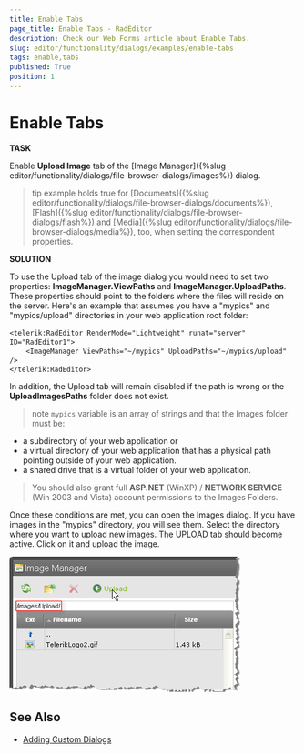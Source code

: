 ```yaml
---
title: Enable Tabs
page_title: Enable Tabs - RadEditor
description: Check our Web Forms article about Enable Tabs.
slug: editor/functionality/dialogs/examples/enable-tabs
tags: enable,tabs
published: True
position: 1
---
```


# Enable Tabs

**TASK**

Enable **Upload Image** tab of the [Image Manager]({%slug editor/functionality/dialogs/file-browser-dialogs/images%}) dialog.

>tip example holds true for [Documents]({%slug editor/functionality/dialogs/file-browser-dialogs/documents%}), [Flash]({%slug editor/functionality/dialogs/file-browser-dialogs/flash%}) and [Media]({%slug editor/functionality/dialogs/file-browser-dialogs/media%}), too, when setting the correspondent properties.

**SOLUTION**

To use the Upload tab of the image dialog you would need to set two properties: **ImageManager.ViewPaths** and **ImageManager.UploadPaths**. These properties should point to the folders where the files will reside on the server. Here's an example that assumes you have a "mypics" and "mypics/upload" directories in your web application root folder:

````ASP.NET
<telerik:RadEditor RenderMode="Lightweight" runat="server" ID="RadEditor1">
	<ImageManager ViewPaths="~/mypics" UploadPaths="~/mypics/upload" />
</telerik:RadEditor>
````

In addition, the Upload tab will remain disabled if the path is wrong or the **UploadImagesPaths** folder does not exist.

>note `mypics` variable is an array of strings and that the Images folder must be:
>
* a subdirectory of your web application or
* a virtual directory of your web application that has a physical path pointing outside of your web application.
* a shared drive that is a virtual folder of your web application.
>
>You should also grant full **ASP.NET** (WinXP) / **NETWORK SERVICE** (Win 2003 and Vista) account permissions to the Images Folders.
>

Once these conditions are met, you can open the Images dialog. If you have images in the "mypics" directory, you will see them. Select the directory where you want to upload new images. The UPLOAD tab should become active. Click on it and upload the image.

![](images/editor-imagemanager001.png)

## See Also

 * [Adding Custom Dialogs](https://demos.telerik.com/aspnet/prometheus/Editor/Examples/CustomDialogs/DefaultCS.aspx)
